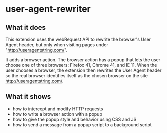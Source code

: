 # user-agent-rewriter

## What it does

This extension uses the webRequest API to rewrite the browser's User Agent header, but only when visiting pages under "http://useragentstring.com/".

It adds a browser action. The browser action has a popup that lets the user choose one of three browsers: Firefox 41, Chrome 41, and IE 11. When the user chooses a browser, the extension then rewrites the User Agent header so the real browser identifies itself as the chosen browser on the site http://useragentstring.com/.

## What it shows

* how to intercept and modify HTTP requests
* how to write a browser action with a popup
* how to give the popup style and behavior using CSS and JS
* how to send a message from a popup script to a background script
